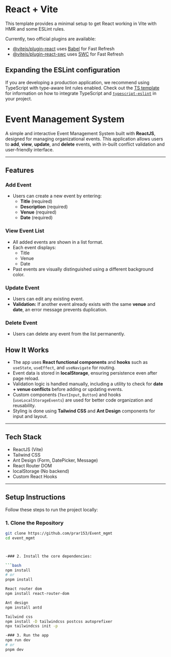 # React + Vite

This template provides a minimal setup to get React working in Vite with HMR and some ESLint rules.

Currently, two official plugins are available:

- [@vitejs/plugin-react](https://github.com/vitejs/vite-plugin-react/blob/main/packages/plugin-react) uses [Babel](https://babeljs.io/) for Fast Refresh
- [@vitejs/plugin-react-swc](https://github.com/vitejs/vite-plugin-react/blob/main/packages/plugin-react-swc) uses [SWC](https://swc.rs/) for Fast Refresh

## Expanding the ESLint configuration

If you are developing a production application, we recommend using TypeScript with type-aware lint rules enabled. Check out the [TS template](https://github.com/vitejs/vite/tree/main/packages/create-vite/template-react-ts) for information on how to integrate TypeScript and [`typescript-eslint`](https://typescript-eslint.io) in your project.

# Event Management System

A simple and interactive Event Management System built with **ReactJS**, designed for managing organizational events. This application allows users to **add**, **view**, **update**, and **delete** events, with in-built conflict validation and user-friendly interface.

---

## Features

### Add Event

- Users can create a new event by entering:
  - **Title** (required)
  - **Description** (required)
  - **Venue** (required)
  - **Date** (required)

### View Event List

- All added events are shown in a list format.
- Each event displays:
  - Title
  - Venue
  - Date
- Past events are visually distinguished using a different background color.

### Update Event

- Users can edit any existing event.
- **Validation:** If another event already exists with the same **venue** and **date**, an error message prevents duplication.

### Delete Event

- Users can delete any event from the list permanently.

## How It Works

- The app uses **React functional components** and **hooks** such as `useState`, `useEffect`, and `useNavigate` for routing.
- Event data is stored in **localStorage**, ensuring persistence even after page reload.
- Validation logic is handled manually, including a utility to check for **date + venue conflicts** before adding or updating events.
- Custom components (`TextInput`, `Button`) and hooks (`useLocalStorageEvents`) are used for better code organization and reusability.
- Styling is done using **Tailwind CSS** and **Ant Design** components for input and layout.

---

##  Tech Stack

- ReactJS (Vite)
- Tailwind CSS
- Ant Design (Form, DatePicker, Message)
- React Router DOM
- localStorage (No backend)
- Custom React Hooks

---
##  Setup Instructions

Follow these steps to run the project locally:

### 1. Clone the Repository 

```bash
git clone https://github.com/prar153/Event_mgmt
cd event_mgmt



-### 2. Install the core dependencies:

```bash
npm install
# or
pnpm install

React router dom
npm install react-router-dom

Ant design
npm install antd

Tailwind css
npm install -D tailwindcss postcss autoprefixer
npx tailwindcss init -p

-### 3. Run the app
npm run dev
# or
pnpm dev




